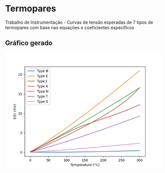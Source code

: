 # Termopares
Trabalho de Instrumentação - Curvas de tensão esperadas de 7 tipos de termopares com base nas equações e coeficientes específicos

## Gráfico gerado
<p align="center">
 <img src="https://github.com/MarinaZRocha/termopares/blob/main/termopares_graph_140592.png" width="800" />
</p>
